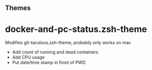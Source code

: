## Themes
# docker-and-pc-status.zsh-theme
Modifies git-taculous.zsh-theme, probably only works on mac
* Add count of running and dead containers
* Add CPU usage
* Put date/time stamp in front of PWD
